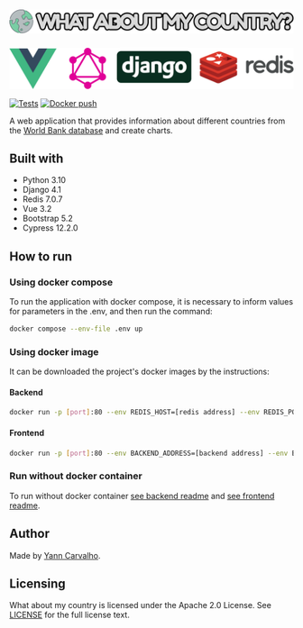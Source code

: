 # ![What about my country](./images/application-title.png "Application logo") #

<p align="center">
 <img src="./images/stack-logos.png" width="600" alt="Tech stacks used"/>
</p>

[![Tests](https://github.com/yanncarvalho/what-about-my-country/actions/workflows/tests.yml/badge.svg)](https://github.com/yanncarvalho/what-about-my-country/actions/workflows/tests.yml)
[![Docker push](https://github.com/yanncarvalho/what-about-my-country/actions/workflows/docker.yml/badge.svg?branch=main)](https://github.com/yanncarvalho/what-about-my-country/actions/workflows/docker.yml)

A web application that provides information about different countries from the [World Bank database](https://databank.worldbank.org/) and create charts.

## Built with ##

- Python 3.10
- Django 4.1
- Redis 7.0.7
- Vue 3.2
- Bootstrap 5.2
- Cypress 12.2.0

## How to run ##

### Using docker compose ###

To run the application with docker compose, it is necessary to inform values ​​for parameters in the .env, and then run the command:

``` sh
docker compose --env-file .env up
```

### Using docker image ###

It can be downloaded the project's docker images by the instructions:

#### Backend ####

``` sh
docker run -p [port]:80 --env REDIS_HOST=[redis address] --env REDIS_PORT=[redis port] yanncarvalho/wbmc-backend:latest
```

#### Frontend ####

``` sh
docker run -p [port]:80 --env BACKEND_ADDRESS=[backend address] --env BACKEND_PORT=[backend port] yanncarvalho/wbmc-frontend:latest 
```

### Run without docker container ###

To run without docker container [see backend readme](./backend/README.md "See backend readme") and [see frontend readme](./frontend/README.md "See frontend readme").

## Author ##

Made by [Yann Carvalho](https://www.linkedin.com/in/yann-carvalho-764abab6/).

## Licensing ##

What about my country is licensed under the Apache 2.0 License. See [LICENSE](LICENSE) for the full license text.
